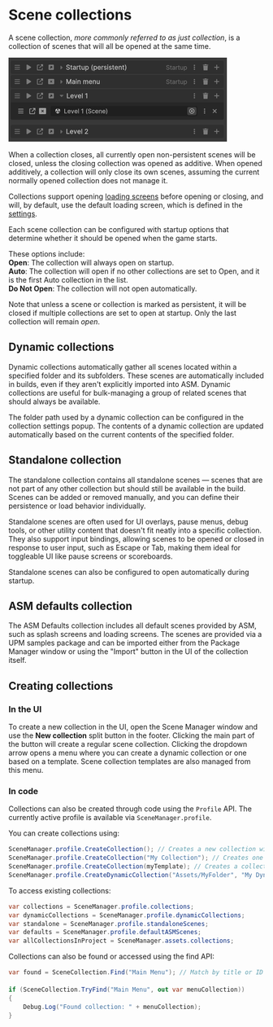 # Scene collections

A scene collection, *more commonly referred to as just collection*, is a collection of scenes that will all be opened at the same time.

![](../image/scene-manager-window-collections.png)

When a collection closes, all currently open non-persistent scenes will be closed, unless the closing collection was opened as additive. When opened additively, a collection will only close its own scenes, assuming the current normally opened collection does not manage it.

Collections support opening [loading screens](Loading%20screens.md) before opening or closing, and will, by default, use the default loading screen, which is defined in the [settings](Scene%20manager%20window.md#scene-loading-page).

Each scene collection can be configured with startup options that determine whether it should be opened when the game starts. 

These options include:  
**Open**: The collection will always open on startup.  
**Auto**: The collection will open if no other collections are set to Open, and it is the first Auto collection in the list.  
**Do Not Open**: The collection will not open automatically.

Note that unless a scene or collection is marked as persistent, it will be closed if multiple collections are set to open at startup. Only the last collection will remain *open*.

## Dynamic collections

Dynamic collections automatically gather all scenes located within a specified folder and its subfolders. These scenes are automatically included in builds, even if they aren't explicitly imported into ASM. Dynamic collections are useful for bulk-managing a group of related scenes that should always be available.

The folder path used by a dynamic collection can be configured in the collection settings popup. The contents of a dynamic collection are updated automatically based on the current contents of the specified folder.

## Standalone collection

The standalone collection contains all standalone scenes — scenes that are not part of any other collection but should still be available in the build. Scenes can be added or removed manually, and you can define their persistence or load behavior individually.

Standalone scenes are often used for UI overlays, pause menus, debug tools, or other utility content that doesn't fit neatly into a specific collection. They also support input bindings, allowing scenes to be opened or closed in response to user input, such as Escape or Tab, making them ideal for toggleable UI like pause screens or scoreboards.

Standalone scenes can also be configured to open automatically during startup.

## ASM defaults collection

The ASM Defaults collection includes all default scenes provided by ASM, such as splash screens and loading screens. The scenes are provided via a UPM samples package and can be imported either from the Package Manager window or using the "Import" button in the UI of the collection itself.

## Creating collections

### In the UI

To create a new collection in the UI, open the Scene Manager window and use the **New collection** split button in the footer. Clicking the main part of the button will create a regular scene collection. Clicking the dropdown arrow opens a menu where you can create a dynamic collection or one based on a template. Scene collection templates are also managed from this menu.

### In code

Collections can also be created through code using the `Profile` API. The currently active profile is available via `SceneManager.profile`.

You can create collections using:
```csharp
SceneManager.profile.CreateCollection(); // Creates a new collection with the title 'New collection'
SceneManager.profile.CreateCollection("My Collection"); // Creates one with a specific title
SceneManager.profile.CreateCollection(myTemplate); // Creates a collection from a template
SceneManager.profile.CreateDynamicCollection("Assets/MyFolder", "My Dynamic Collection"); // Creates a dynamic collection
```

To access existing collections:
```csharp
var collections = SceneManager.profile.collections;
var dynamicCollections = SceneManager.profile.dynamicCollections;
var standalone = SceneManager.profile.standaloneScenes;
var defaults = SceneManager.profile.defaultASMScenes;
var allCollectionsInProject = SceneManager.assets.collections;
```

Collections can also be found or accessed using the find API:
```csharp
var found = SceneCollection.Find("Main Menu"); // Match by title or ID (active profile by default)

if (SceneCollection.TryFind("Main Menu", out var menuCollection))
{
    Debug.Log("Found collection: " + menuCollection);
}
```
